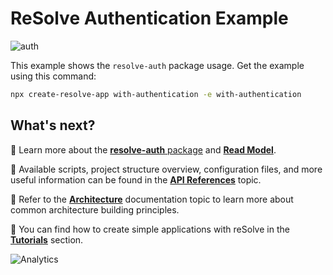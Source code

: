 # ReSolve Authentication Example

![auth](https://user-images.githubusercontent.com/19663260/41349826-c62e747e-6f19-11e8-9063-b3cdb827e740.png)

This example shows the `resolve-auth` package usage. Get the example using this command:

```sh
npx create-resolve-app with-authentication -e with-authentication
```

## What's next?

📑 Learn more about the [**resolve-auth** package](https://github.com/reimagined/resolve/blob/master/packages/resolve-auth) and [**Read Model**](https://github.com/reimagined/resolve/blob/master/docs/Read%20Model.md).

📑 Available scripts, project structure overview, configuration files, and more useful information can be found in the [**API References**](https://github.com/reimagined/resolve/blob/master/docs/API%20References.md) topic.

📑 Refer to the [**Architecture**](https://github.com/reimagined/resolve/blob/master/docs/Architecture.md) documentation topic to learn more about common architecture building principles.

📑 You can find how to create simple applications with reSolve in the [**Tutorials**](https://github.com/reimagined/resolve/tree/master/docs/Tutorials) section.

![Analytics](https://ga-beacon.appspot.com/UA-118635726-1/examples-with-authentication-readme?pixel)
